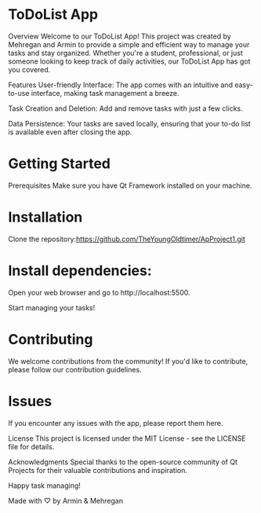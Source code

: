 # ToDoList App
Overview
Welcome to our ToDoList App! This project was created by Mehregan and Armin to provide a simple and efficient way to manage your tasks and stay organized. Whether you're a student, professional, or just someone looking to keep track of daily activities, our ToDoList App has got you covered.

Features
User-friendly Interface: The app comes with an intuitive and easy-to-use interface, making task management a breeze.

Task Creation and Deletion: Add and remove tasks with just a few clicks.

Data Persistence: Your tasks are saved locally, ensuring that your to-do list is available even after closing the app.

# Getting Started
Prerequisites
Make sure you have Qt Framework installed on your machine.

# Installation
Clone the repository:https://github.com/TheYoungOldtimer/ApProject1.git

# Install dependencies:
Open your web browser and go to http://localhost:5500.

Start managing your tasks!

# Contributing
We welcome contributions from the community! If you'd like to contribute, please follow our contribution guidelines.

# Issues
If you encounter any issues with the app, please report them here.

License
This project is licensed under the MIT License - see the LICENSE file for details.

Acknowledgments
Special thanks to the open-source community of Qt Projects for their valuable contributions and inspiration.

Happy task managing!

Made with ♡ by Armin & Mehregan
